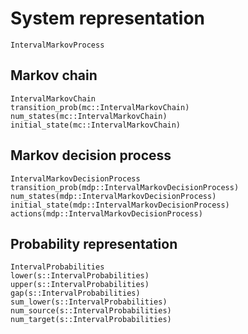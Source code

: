 # System representation

```@docs
IntervalMarkovProcess
```

## Markov chain
```@docs
IntervalMarkovChain
transition_prob(mc::IntervalMarkovChain)
num_states(mc::IntervalMarkovChain)
initial_state(mc::IntervalMarkovChain)
```

## Markov decision process
```@docs
IntervalMarkovDecisionProcess
transition_prob(mdp::IntervalMarkovDecisionProcess)
num_states(mdp::IntervalMarkovDecisionProcess)
initial_state(mdp::IntervalMarkovDecisionProcess)
actions(mdp::IntervalMarkovDecisionProcess)
```

## Probability representation
```@docs
IntervalProbabilities
lower(s::IntervalProbabilities)
upper(s::IntervalProbabilities)
gap(s::IntervalProbabilities)
sum_lower(s::IntervalProbabilities)
num_source(s::IntervalProbabilities)
num_target(s::IntervalProbabilities)
```
